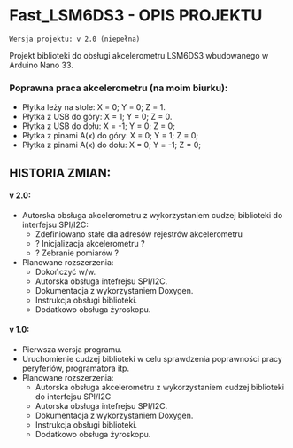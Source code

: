 # Fast_LSM6DS3 - OPIS PROJEKTU

    Wersja projektu: v 2.0 (niepełna)

Projekt biblioteki do obsługi akcelerometru LSM6DS3 wbudowanego w Arduino Nano 33.

### Poprawna praca akcelerometru (na moim biurku):
- Płytka leży na stole: X =  0; Y =  0; Z =  1.
- Płytka z USB do góry: X =  1; Y =  0; Z =  0.
- Płytka z USB do dołu: X = -1; Y =  0; Z =  0;
- Płytka z pinami A(x) do góry: X = 0; Y =  1; Z =  0;
- Płytka z pinami A(x) do dołu: X = 0; Y = -1; Z =  0;

## HISTORIA ZMIAN:

#### v 2.0:
- Autorska obsługa akcelerometru z wykorzystaniem cudzej biblioteki do interfejsu SPI/I2C:
    - Zdefiniowano stałe dla adresów rejestrów akcelerometru
    - ? Inicjalizacja akcelerometru ?
    - ? Zebranie pomiarów ?
- Planowane rozszerzenia:
    - Dokończyć w/w.
    - Autorska obsługa intefrejsu SPI/I2C.
    - Dokumentacja z wykorzystaniem Doxygen.
    - Instrukcja obsługi biblioteki.
    - Dodatkowo obsługa żyroskopu.

#### v 1.0:
- Pierwsza wersja programu.
- Uruchomienie cudzej biblioteki w celu sprawdzenia poprawności pracy peryferiów, programatora itp.
- Planowane rozszerzenia:
    - Autorska obsługa akcelerometru z wykorzystaniem cudzej biblioteki do interfejsu SPI/I2C
    - Autorska obsługa intefrejsu SPI/I2C.
    - Dokumentacja z wykorzystaniem Doxygen.
    - Instrukcja obsługi biblioteki.
    - Dodatkowo obsługa żyroskopu.